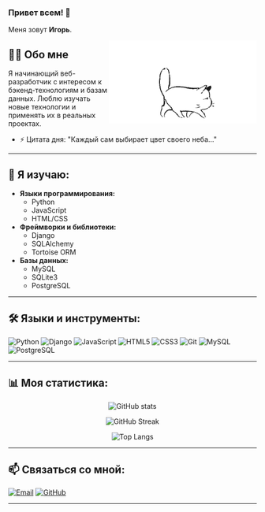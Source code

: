 ### Привет всем! 👋
Меня зовут **Игорь**.

<img align="right" src="https://github.com/cherepanovig/cherepanovig/blob/main/Cat_1.gif" alt="The unlimited" width="300">

## 🧑‍💻 Обо мне

Я начинающий веб-разработчик с интересом к бэкенд-технологиям и базам данных. Люблю изучать новые технологии и применять их в реальных проектах.

- ⚡ Цитата дня: "Каждый сам выбирает цвет своего неба..."

---

## 🌱 Я изучаю:

- **Языки программирования:**
  - Python
  - JavaScript
  - HTML/CSS
- **Фреймворки и библиотеки:**
  - Django
  - SQLAlchemy
  - Tortoise ORM
- **Базы данных:**
  - MySQL
  - SQLite3
  - PostgreSQL

---

## 🛠️ Языки и инструменты:

![Python](https://img.shields.io/badge/-Python-3776AB?style=for-the-badge&logo=python&logoColor=white)
![Django](https://img.shields.io/badge/-Django-092E20?style=for-the-badge&logo=django&logoColor=white)
![JavaScript](https://img.shields.io/badge/-JavaScript-F7DF1E?style=for-the-badge&logo=javascript&logoColor=black)
![HTML5](https://img.shields.io/badge/-HTML5-E34F26?style=for-the-badge&logo=html5&logoColor=white)
![CSS3](https://img.shields.io/badge/-CSS3-1572B6?style=for-the-badge&logo=css3&logoColor=white)
![Git](https://img.shields.io/badge/-Git-F05032?style=for-the-badge&logo=git&logoColor=white)
![MySQL](https://img.shields.io/badge/-MySQL-4479A1?style=for-the-badge&logo=mysql&logoColor=white)
![PostgreSQL](https://img.shields.io/badge/-PostgreSQL-336791?style=for-the-badge&logo=postgresql&logoColor=white)

---

## 📊 Моя статистика:

<p align="center">
  <img src="https://github-readme-stats.vercel.app/api?username=cherepanovig&show_icons=true&theme=radical" alt="GitHub stats" />
</p>
<p align="center">
  <img src="https://github-readme-streak-stats.herokuapp.com?user=cherepanovig&theme=radical&hide_border=true" alt="GitHub Streak" />
</p>
<p align="center">
  <img src="https://github-readme-stats.vercel.app/api/top-langs/?username=cherepanovig&layout=compact&theme=radical" alt="Top Langs" />
</p>

---

## 📫 Связаться со мной:

[![Email](https://img.shields.io/badge/-Email-333333?style=for-the-badge&logo=gmail&logoColor=white)](mailto:cherepanovig@gmail.com)
[![GitHub](https://img.shields.io/badge/-GitHub-333333?style=for-the-badge&logo=github&logoColor=white)](https://github.com/cherepanovig)
<!-- [![LinkedIn](https://img.shields.io/badge/-LinkedIn-0077B5?style=for-the-badge&logo=linkedin&logoColor=white)](https://www.linkedin.com/in/ваш_профиль) -->

---
